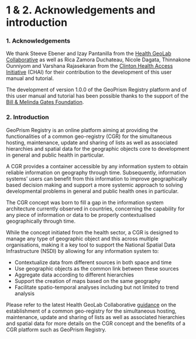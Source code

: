 # 1 & 2. Acknowledgements and introduction

### 1. Acknowledgements

We thank Steeve Ebener and Izay Pantanilla from the [Health GeoLab Collaborative](https://healthgeolab.net/) as well as Rica Zamora Duchateau, Nicole Dagata, Thinnakone Ounniyom and Varshana Rajasekaran from the [Clinton Health Access Initiative](https://www.clintonhealthaccess.org/) (CHAI) for their contribution to the development of this user manual and tutorial.

The development of version 1.0.0 of the GeoPrism Registry platform and of this user manual and tutorial has been possible thanks to the support of the [Bill & Melinda Gates Foundation](https://www.gatesfoundation.org/).

### 2. Introduction

GeoPrism Registry is an online platform aiming at providing the functionalities of a common geo-registry (CGR) for the simultaneous hosting, maintenance, update and sharing of lists as well as associated hierarchies and spatial data for the geographic objects core to development in general and public health in particular.

A CGR provides a container accessible by any information system to obtain reliable information on geography through time. Subsequently, information systems’ users can benefit from this information to improve geographically based decision making and support a more systemic approach to solving developmental problems in general and public health ones in particular.

The CGR concept was born to fill a gap in the information system architecture currently observed in countries, concerning the capability for any piece of information or data to be properly contextualised geographically through time.

While the concept initiated from the health sector, a CGR is designed to manage any type of geographic object and this across multiple organisations, making it a key tool to support the National Spatial Data Infrastructure (NSDI) by allowing for any information system to:

* Contextualize data from different sources in both space and time
* Use geographic objects as the common link between these sources
* Aggregate data according to different hierarchies
* Support the creation of maps based on the same geography
* Facilitate spatio-temporal analyses including but not limited to trend analysis

Please refer to the latest Health GeoLab Collaborative [guidance](https://healthgeolab.net/DOCUMENTS/Guidance_Common_Geo-registry_Ve2.pdf) on the establishment of a common geo-registry for the simultaneous hosting, maintenance, update and sharing of lists as well as associated hierarchies and spatial data for more details on the CGR concept and the benefits of a CGR platform such as GeoPrism Registry.
